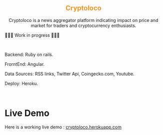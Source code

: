 <h2 align="center" style="color:#f7931c">Cryptoloco</h2>
<p align="center"> Cryptoloco is a news aggregator platform indicating impact on price and market for traders and cryptocurrency enthusiasts. <p>
<p>🔨🔨🔨 Work in progress 🔨🔨🔨</p>
<br/>

<p>Backend: Ruby on rails.</p>
<p>FrorntEnd: Angular.</p>
<p>Data Sources: RSS links, Twitter Api, Coingecko.com, Youtube.</p>
<p>Deploy: Heroku.</p>
</p>
<br/>

# Live Demo
Here is a working live demo : [cryptoloco.herokuapp.com](https://cryptoloco.herokuapp.com)
